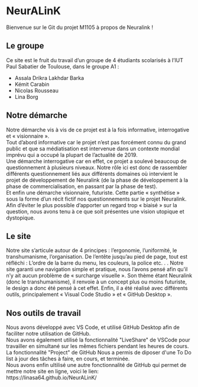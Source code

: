 # NeurALinK
Bienvenue sur le Git du projet M1105 à propos de Neuralink !

<h2>Le groupe</h2>
Ce site est le fruit du travail d’un groupe de 4 étudiants scolarisés à l’IUT Paul Sabatier de Toulouse, dans le groupe A1 :
<ul>
  <li>Assala Drikra Lakhdar Barka</li>
  <li>Kémit Carabin</li>
  <li>Nicolas Rousseau</li>
  <li>Lina Borg</li>
</ul>

<h2>Notre démarche</h2>
Notre démarche vis à vis de ce projet est à la fois informative, interrogative et « visionnaire ». <br> Tout d’abord informative car le projet n’est pas forcément connu du grand 
public et que sa médiatisation est intervenue dans un contexte mondial imprévu qui a occupé la plupart de l’actualité de 2019. <br> Une démarche interrogative car en effet, ce 
projet a soulevé beaucoup de questionnement à plusieurs niveaux. Notre rôle ici est donc de rassembler différents questionnement liés aux différents domaines où intervient 
le projet de développement de Neuralink (de la phase de développement à la phase de commercialisation, en passant par la phase de test). <br> Et enfin une démarche visionnaire, 
futuriste. Cette partie « synthétise » sous la forme d’un récit fictif nos questionnements sur le projet Neuralink. Afin d’éviter le plus possible d’apporter un regard trop 
« biaisé » sur la question, nous avons tenu à ce que soit présentes une vision utopique et dystopique. 

<h2>Le site</h2>
Notre site s’articule autour de 4 principes : l’ergonomie, l’uniformité, le transhumanisme, l’organisation. De l’entête jusqu’au pied de page, tout est réfléchi : L’ordre de la barre du menu, les couleurs, la police etc. . . Notre site garanti une navigation simple et pratique, nous l’avons pensé afin qu’il n’y ait aucun problème de « surcharge visuelle ». Son thème étant Neuralink (donc le transhumanisme), il renvoie à un concept plus ou moins futuriste, le design a donc été pensé à cet effet. Enfin, il a été réalisé avec différents outils, principalement « Visual Code Studio » et « GitHub Desktop ».

<h2>Nos outils de travail</h2>
Nous avons développé avec VS Code, et utilisé GitHub Desktop afin de faciliter notre utilisation de GitHub.<br> Nous avons également utilisé la fonctionnalité "LiveShare" de VSCode pour travailler en simultané sur les mêmes fichiers pendant les heures de cours.<br> La fonctionnalité "Project" de GitHub Nous a permis de diposer d'une To Do list à jour des tâches à faire, en cours, et terminée. <br> Nous avons enfin ultilisé une autre fonctionnalité de GitHub qui permet de mettre notre site en ligne, voici le lien:<br> https://linasa64.github.io/NeurALinK/
